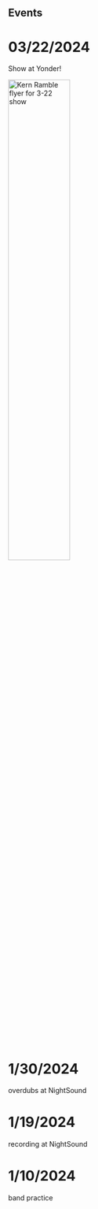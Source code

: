 ## Events

# 03/22/2024
Show at Yonder!
 
<div>
 <img class="p-1" src="/images/3-22-flyer2-smaller.png" width="50%" alt="Kern Ramble flyer for 3-22 show" />
 </div>

# 1/30/2024
overdubs at NightSound

# 1/19/2024
recording at NightSound

# 1/10/2024
band practice

